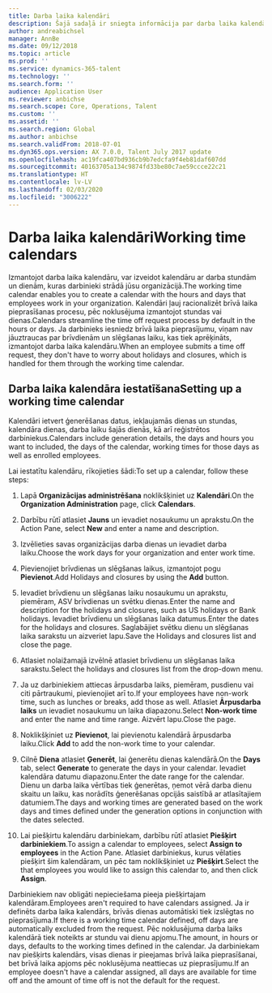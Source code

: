 ```yaml
---
title: Darba laika kalendāri
description: Šajā sadaļā ir sniegta informācija par darba laika kalendāriem programmā Dynamics 365 Human Resources, kā arī par to, kā iestatīt kalendārus.
author: andreabichsel
manager: AnnBe
ms.date: 09/12/2018
ms.topic: article
ms.prod: ''
ms.service: dynamics-365-talent
ms.technology: ''
ms.search.form: ''
audience: Application User
ms.reviewer: anbichse
ms.search.scope: Core, Operations, Talent
ms.custom: ''
ms.assetid: ''
ms.search.region: Global
ms.author: anbichse
ms.search.validFrom: 2018-07-01
ms.dyn365.ops.version: AX 7.0.0, Talent July 2017 update
ms.openlocfilehash: ac19fca407bd936cb9b7edcfa9f4eb81daf607dd
ms.sourcegitcommit: 40163705a134c9874fd33be80c7ae59ccce22c21
ms.translationtype: HT
ms.contentlocale: lv-LV
ms.lasthandoff: 02/03/2020
ms.locfileid: "3006222"
---
```

# <a name="working-time-calendars"></a><span data-ttu-id="6c379-103">Darba laika kalendāri</span><span class="sxs-lookup"><span data-stu-id="6c379-103">Working time calendars</span></span>

<span data-ttu-id="6c379-104">Izmantojot darba laika kalendāru, var izveidot kalendāru ar darba stundām un dienām, kuras darbinieki strādā jūsu organizācijā.</span><span class="sxs-lookup"><span data-stu-id="6c379-104">The working time calendar enables you to create a calendar with the hours and days that employees work in your organization.</span></span> <span data-ttu-id="6c379-105">Kalendāri ļauj racionalizēt brīvā laika pieprasīšanas procesu, pēc noklusējuma izmantojot stundas vai dienas.</span><span class="sxs-lookup"><span data-stu-id="6c379-105">Calendars streamline the time off request process by default in the hours or days.</span></span> <span data-ttu-id="6c379-106">Ja darbinieks iesniedz brīvā laika pieprasījumu, viņam nav jāuztraucas par brīvdienām un slēgšanas laiku, kas tiek aprēķināts, izmantojot darba laika kalendāru.</span><span class="sxs-lookup"><span data-stu-id="6c379-106">When an employee submits a time off request, they don't have to worry about holidays and closures, which is handled for them through the working time calendar.</span></span>

## <a name="setting-up-a-working-time-calendar"></a><span data-ttu-id="6c379-107">Darba laika kalendāra iestatīšana</span><span class="sxs-lookup"><span data-stu-id="6c379-107">Setting up a working time calendar</span></span>

<span data-ttu-id="6c379-108">Kalendāri ietvert ģenerēšanas datus, iekļaujamās dienas un stundas, kalendāra dienas, darba laiku šajās dienās, kā arī reģistrētos darbiniekus.</span><span class="sxs-lookup"><span data-stu-id="6c379-108">Calendars include generation details, the days and hours you want to included, the days of the calendar, working times for those days as well as enrolled employees.</span></span> 

<span data-ttu-id="6c379-109">Lai iestatītu kalendāru, rīkojieties šādi:</span><span class="sxs-lookup"><span data-stu-id="6c379-109">To set up a calendar, follow these steps:</span></span>

1. <span data-ttu-id="6c379-110">Lapā **Organizācijas administrēšana** noklikšķiniet uz **Kalendāri**.</span><span class="sxs-lookup"><span data-stu-id="6c379-110">On the **Organization Administration** page, click **Calendars**.</span></span>

2. <span data-ttu-id="6c379-111">Darbību rūtī atlasiet **Jauns** un ievadiet nosaukumu un aprakstu.</span><span class="sxs-lookup"><span data-stu-id="6c379-111">On the Action Pane, select **New** and enter a name and description.</span></span>

3. <span data-ttu-id="6c379-112">Izvēlieties savas organizācijas darba dienas un ievadiet darba laiku.</span><span class="sxs-lookup"><span data-stu-id="6c379-112">Choose the work days for your organization and enter work time.</span></span>

4. <span data-ttu-id="6c379-113">Pievienojiet brīvdienas un slēgšanas laikus, izmantojot pogu **Pievienot**.</span><span class="sxs-lookup"><span data-stu-id="6c379-113">Add Holidays and closures by using the **Add** button.</span></span>

5. <span data-ttu-id="6c379-114">Ievadiet brīvdienu un slēgšanas laiku nosaukumu un aprakstu, piemēram, ASV brīvdienas un svētku dienas.</span><span class="sxs-lookup"><span data-stu-id="6c379-114">Enter the name and description for the holidays and closures, such as US holidays or Bank holidays.</span></span> <span data-ttu-id="6c379-115">Ievadiet brīvdienu un slēgšanas laika datumus.</span><span class="sxs-lookup"><span data-stu-id="6c379-115">Enter the dates for the holidays and closures.</span></span> <span data-ttu-id="6c379-116">Saglabājiet svētku dienu un slēgšanas laika sarakstu un aizveriet lapu.</span><span class="sxs-lookup"><span data-stu-id="6c379-116">Save the Holidays and closures list and close the page.</span></span>

6. <span data-ttu-id="6c379-117">Atlasiet nolaižamajā izvēlnē atlasiet brīvdienu un slēgšanas laika sarakstu.</span><span class="sxs-lookup"><span data-stu-id="6c379-117">Select the holidays and closures list from the drop-down menu.</span></span>

7. <span data-ttu-id="6c379-118">Ja uz darbiniekiem attiecas ārpusdarba laiks, piemēram, pusdienu vai citi pārtraukumi, pievienojiet arī to.</span><span class="sxs-lookup"><span data-stu-id="6c379-118">If your employees have non-work time, such as lunches or breaks, add those as well.</span></span> <span data-ttu-id="6c379-119">Atlasiet **Ārpusdarba laiks** un ievadiet nosaukumu un laika diapazonu.</span><span class="sxs-lookup"><span data-stu-id="6c379-119">Select **Non-work time** and enter the name and time range.</span></span> <span data-ttu-id="6c379-120">Aizvērt lapu.</span><span class="sxs-lookup"><span data-stu-id="6c379-120">Close the page.</span></span> 

8. <span data-ttu-id="6c379-121">Noklikšķiniet uz **Pievienot**, lai pievienotu kalendārā ārpusdarba laiku.</span><span class="sxs-lookup"><span data-stu-id="6c379-121">Click **Add** to add the non-work time to your calendar.</span></span>

9. <span data-ttu-id="6c379-122">Cilnē **Diena** atlasiet **Ģenerēt**, lai ģenerētu dienas kalendārā.</span><span class="sxs-lookup"><span data-stu-id="6c379-122">On the **Days** tab, select **Generate** to generate the days in your calendar.</span></span> <span data-ttu-id="6c379-123">Ievadiet kalendāra datumu diapazonu.</span><span class="sxs-lookup"><span data-stu-id="6c379-123">Enter the date range for the calendar.</span></span> <span data-ttu-id="6c379-124">Dienu un darba laika vērtības tiek ģenerētas, ņemot vērā darba dienu skaitu un laiku, kas norādīts ģenerēšanas opcijās saistībā ar atlasītajiem datumiem.</span><span class="sxs-lookup"><span data-stu-id="6c379-124">The days and working times are generated based on the work days and times defined under the generation options in conjunction with the dates selected.</span></span>

10. <span data-ttu-id="6c379-125">Lai piešķirtu kalendāru darbiniekam, darbību rūtī atlasiet **Piešķirt darbiniekiem**.</span><span class="sxs-lookup"><span data-stu-id="6c379-125">To assign a calendar to employees, select **Assign to employees** in the Action Pane.</span></span> <span data-ttu-id="6c379-126">Atlasiet darbiniekus, kurus vēlaties piešķirt šim kalendāram, un pēc tam noklikšķiniet uz **Piešķirt**.</span><span class="sxs-lookup"><span data-stu-id="6c379-126">Select the that employees you would like to assign this calendar to, and then click **Assign**.</span></span>

<span data-ttu-id="6c379-127">Darbiniekiem nav obligāti nepieciešama pieeja piešķirtajam kalendāram.</span><span class="sxs-lookup"><span data-stu-id="6c379-127">Employees aren't required to have calendars assigned.</span></span> <span data-ttu-id="6c379-128">Ja ir definēts darba laika kalendārs, brīvās dienas automātiski tiek izslēgtas no pieprasījuma.</span><span class="sxs-lookup"><span data-stu-id="6c379-128">If there is a working time calendar defined, off days are automatically excluded from the request.</span></span> <span data-ttu-id="6c379-129">Pēc noklusējuma darba laiks kalendārā tiek noteikts ar stundu vai dienu apjomu.</span><span class="sxs-lookup"><span data-stu-id="6c379-129">The amount, in hours or days, defaults to the working times defined in the calendar.</span></span> <span data-ttu-id="6c379-130">Ja darbiniekam nav piešķirts kalendārs, visas dienas ir pieejamas brīvā laika pieprasīšanai, bet brīvā laika apjoms pēc noklusējuma neattiecas uz pieprasījumu.</span><span class="sxs-lookup"><span data-stu-id="6c379-130">If an employee doesn't have a calendar assigned, all days are available for time off and the amount of time off is not the default for the request.</span></span> 
